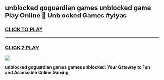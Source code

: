 
## unblocked goguardian games unblocked game Play Online 👋 Unblocked Games #yiyas
<h3>
<a href="https://premium.freeplayer.one?title=unblocked_goguardian_games&ref=21F">CLICK TO PLAY</a></h3>
<hr>

<h3>
<a href="https://premium.freeplayer.one?title=unblocked_goguardian_games&ref=21F">CLICK 2 PLAY</a>
  
</h3>

<a href="https://premium.freeplayer.one?title=unblocked_goguardian_games&ref=21F/"><img src="https://clearcache.store/games.png"></a>


**unblocked goguardian games games unblocked: Your Gateway to Fun and Accessible Online Gaming**
